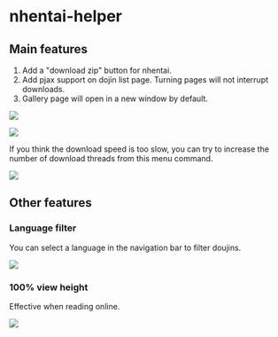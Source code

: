 # nhentai-helper

## Main features

1. Add a "download zip" button for nhentai.
2. Add pjax support on dojin list page. Turning pages will not interrupt downloads.
3. Gallery page will open in a new window by default.

![](https://i.loli.net/2019/01/26/5c4c5d5914197.png)

![](https://i.loli.net/2018/12/26/5c23a39505d14.png)

If you think the download speed is too slow, you can try to increase the number of download threads from this menu command.

![](https://i.loli.net/2019/01/20/5c4403dedb085.png)

## Other features

### Language filter

You can select a language in the navigation bar to filter doujins.

![](https://i.loli.net/2019/03/25/5c98d07cca0ac.png)

### 100% view height

Effective when reading online.

![](https://i.loli.net/2019/09/04/EYu5iP9L46b8XUf.png)
